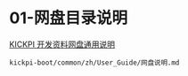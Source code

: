 # 01-网盘目录说明



[KICKPI 开发资料网盘通用说明](../../../common/zh/User_Guide/网盘说明.md)

```
kickpi-boot/common/zh/User_Guide/网盘说明.md
```




